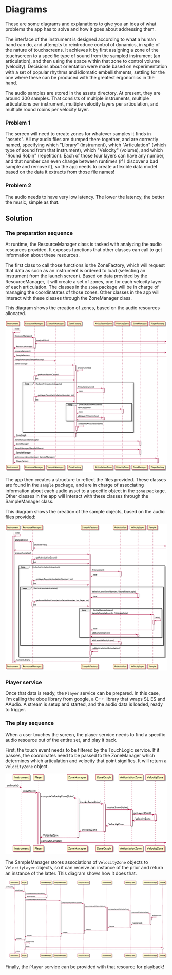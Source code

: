 # Diagrams

These are some diagrams and explanations to give you an idea of what problems the app has to solve and how it goes about addressing them.

The interface of the instrument is designed according to what a human hand can do, and 
attempts to reintroduce control of dynamics, in spite of the nature of touchscreens. 
It achieves it by first assigning a zone of the touchscreen to a specific type of sound from 
the sampled instrument (an articulation), and then using the space within that zone to control 
volume (velocity). Decisions about orientation were made based on experimentation with a set of 
popular rhythms and idiomatic embellishments, settling for the one where these can be 
produced with the greatest ergonomics in the hand.

The audio samples are stored in the assets directory. At present, 
they are around 300 samples. 
That consists of multiple instruments, multiple articulations per instrument, 
multiple velocity layers per articulation, and multiple round robins per velocity
layer. 

### Problem 1

The screen will need to create zones for whatever samples it finds in "assets". All my audio
files are dumped there together, and are correctly named, specifying which "Library" (instrument),
which "Articulation" (which type of sound from that instrument), which "Velocity" (volume),
and which "Round Robin" (repetition). Each of those four layers can have any number, and that number
can even change between runtimes (if I discover a bad sample and remove it), so the app needs to
create a flexible data model based on the data it extracts from those file names!

### Problem 2

The audio needs to have very low latency. The lower the latency, the better the music, simple as that.

## Solution

### The preparation sequence

At runtime, the ResourceManager class is tasked with analyzing the audio resources provided. It exposes
functions that other classes can call to get information about these resources.

The first class to call those functions is the ZoneFactory, which will request that data as
soon as an instrument is ordered to load (selecting an instrument from the launch screen).
Based on data provided by the ResourceManager, it will create a set of zones,
one for each velocity layer of each articulation. The classes in the
<code>zone</code> package will be in charge of managing the coordinatates of those zones. Other classes
in the app will interact with these classes through the ZoneManager class.

This diagram shows the creation of zones, based on the audio resources allocated.

![prepareZoneSequence.png](prepareZoneSequence.png)

The app then creates a structure to reflect the files provided. These classes are found in the
<code>sample</code> package, and are in charge of associating
information about each audio asset to a specific object in the <code>zone</code> package. Other classes
in the app will interact with these classes through the SampleManager class.

This diagram shows the creation of the sample objects, based on the audio files provided:

![prepareSamplesSequence.png](prepareSamplesSequence.png)

### Player service

Once that data is ready, the <code>Player</code> service can be prepared. In this case, I'm calling
the oboe library from google, a C++ library that wraps SL ES and AAudio. A stream is setup and started,
and the audio data is loaded, ready to trigger.

### The play sequence

When a user touches the screen, the player service needs to find a specific audio resource out of the
entire set, and play it back.

First, the touch event needs to be filtered by the TouchLogic service. If it passes, the coordinates
need to be passed to the ZoneManager which determines which articulation and velocity that point
signifies. It will return a <code>VelocityZone</code> object.

![playZoneSequence.png](playZoneSequence.png)

The SampleManager stores associations of <code>VelocityZone</code> objects to <code>VelocityLayer</code>
objects, so it can receive an instance of the prior and return an instance of the latter. This diagram
shows how it does that.

![playSampleSequence.png](playSampleSequence.png)

Finally, the <code>Player</code> service can be provided with that resource for playback!
